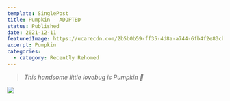 ```yaml
---
template: SinglePost
title: Pumpkin - ADOPTED
status: Published
date: 2021-12-11
featuredImage: https://ucarecdn.com/2b5b0b59-ff35-4d8a-a744-6fb4f2e83cbd/-/crop/679x361/0,118/-/preview/
excerpt: Pumpkin
categories:
  - category: Recently Rehomed
---
```

>  
> *This handsome little lovebug is Pumpkin 🎃*

![](https://ucarecdn.com/b06ac310-fd82-48a2-a65e-44e589ab07e9/)